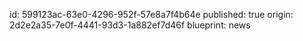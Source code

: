 id: 599123ac-63e0-4296-952f-57e8a7f4b64e
published: true
origin: 2d2e2a35-7e0f-4441-93d3-1a882ef7d46f
blueprint: news
